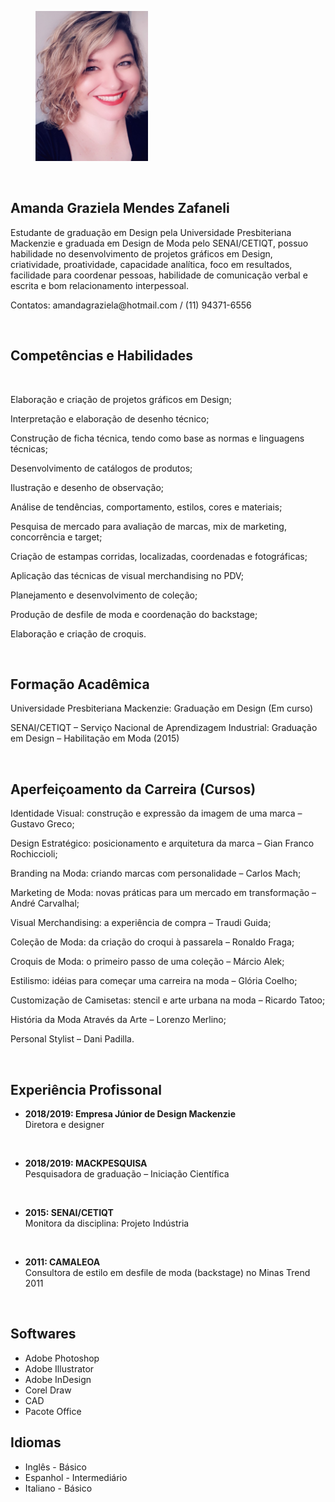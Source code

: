 <!DOCTYPE html>
<html>
<head>
<meta charset= "utf-8" />

</head>

<body>
<section>
	<figure class="imagem">
		<img src="ag.jpg.jpg" alt="Amanda Zafaneli" width="180" height="240"/>
	</figure>
	<br> <h1>Amanda Graziela Mendes Zafaneli</h1>
	 	<p>Estudante de graduação em Design pela Universidade Presbiteriana Mackenzie e graduada em Design de Moda pelo SENAI/CETIQT, possuo habilidade no desenvolvimento de projetos gráficos em Design, criatividade, proatividade, capacidade analítica, foco em resultados,  facilidade para coordenar pessoas, habilidade de comunicação verbal e escrita e bom relacionamento interpessoal.
</p>
<p> Contatos: amandagraziela@hotmail.com / (11) 94371-6556 </p>
</section>
<br>
	<h2>Competências e Habilidades</h2>
	<br>
	<p>Elaboração e criação de projetos gráficos em Design;</p>
        <p>Interpretação e elaboração de desenho técnico;</p>
	<p>Construção de ficha técnica, tendo como base as normas e linguagens técnicas;</p>
	<p>Desenvolvimento de catálogos de produtos;</p>
	<p>Ilustração e desenho de observação;</p>
	<p>Análise de tendências, comportamento, estilos, cores e materiais;</p>
	<p>Pesquisa de mercado para avaliação de marcas, mix de marketing, concorrência e target;</p>
	<p>Criação de estampas corridas, localizadas, coordenadas e fotográficas;</p>
	<p>Aplicação das técnicas de visual merchandising no PDV;</p>
        <p>Planejamento e desenvolvimento de coleção;</p>
	<p>Produção de desfile de moda e  coordenação do backstage; </p>
	<p>Elaboração e criação de croquis.</p>
	<br>
	<h2>Formação Acadêmica</h2>
	<p> Universidade Presbiteriana Mackenzie: Graduação em Design (Em curso) </p>
        <p> SENAI/CETIQT – Serviço Nacional de Aprendizagem Industrial: Graduação em Design – Habilitação em Moda (2015) </p>
	<br>
	<h2>Aperfeiçoamento da Carreira (Cursos)</h2>
	 <p>Identidade Visual: construção e expressão da imagem de uma marca – Gustavo Greco;</p>
         <p>Design Estratégico: posicionamento e arquitetura da marca – Gian Franco Rochiccioli;</p>
	 <p>Branding na Moda: criando marcas com personalidade – Carlos Mach;</p>
	 <p>Marketing de Moda: novas práticas para um mercado em transformação – André Carvalhal;</p>
	 <p>Visual Merchandising: a experiência de compra – Traudi Guida;</p>
         <p>Coleção de Moda: da criação do croqui à passarela – Ronaldo Fraga;</p>
	 <p>Croquis de Moda: o primeiro passo de uma coleção – Márcio Alek;</p>
	 <p>Estilismo: idéias para começar uma carreira na moda – Glória Coelho;</p>
	 <p>Customização de Camisetas: stencil e arte urbana na moda – Ricardo Tatoo;</p>
	 <p>História da Moda Através da Arte – Lorenzo Merlino;</p>
	 <p>Personal Stylist – Dani Padilla.</p>
	 <br>
	<h2>Experiência Profissonal </h2>
	<ul>
	<p><li><strong>2018/2019: Empresa Júnior de Design Mackenzie</strong>
			<br>Diretora e designer </li> </p>
<br>
	<p><li><strong>2018/2019: MACKPESQUISA</strong>
					<br>Pesquisadora de graduação – Iniciação Científica </li> </p>
<br>
	<p><li><strong> 2015: SENAI/CETIQT</strong>
					<br>Monitora da disciplina: Projeto Indústria </li> </p>
<br>
	<p><li><strong> 2011: CAMALEOA</strong>
		<br>Consultora de estilo em desfile de moda (backstage) no Minas Trend 2011</li> </p>	 
	</ul>
	<br>
	<h2>Softwares</h2>
	<ul>
		<li>Adobe Photoshop</li>
		<li>Adobe Illustrator</li>
		<li>Adobe InDesign</li>
		<li>Corel Draw</li>
		<li>CAD</li>
		<li>Pacote Office</li>
	</ul>
	<h2>Idiomas</h2>
	<ul>
		<li>Inglês - Básico</li>
		<li>Espanhol - Intermediário</li>
		<li>Italiano - Básico</li>
	</ul>
</body>
</html>
